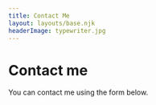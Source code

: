```yaml
---
title: Contact Me
layout: layouts/base.njk
headerImage: typewriter.jpg
---
```

<div class="page-area">
<h1>Contact me</h1>

<p>You can contact me using the form below.</p>

<div id="wufoo-m1ov9we50jmzyvo">

<script type="text/javascript">var m1ov9we50jmzyvo;(function(d, t) {
var s = d.createElement(t), options = {
'userName':'pdkaizer',
'formHash':'m1ov9we50jmzyvo',
'autoResize':true,
'height':'517',
'async':true,
'host':'wufoo.com',
'header':'hide',
'ssl':true};
s.src = ('https:' == d.location.protocol ? 'https://' : 'http://') + 'secure.wufoo.com/scripts/embed/form.js';
s.onload = s.onreadystatechange = function() {
var rs = this.readyState; if (rs) if (rs != 'complete') if (rs != 'loaded') return;
try { m1ov9we50jmzyvo = new WufooForm();m1ov9we50jmzyvo.initialize(options);m1ov9we50jmzyvo.display(); } catch (e) {}};
var scr = d.getElementsByTagName(t)[0], par = scr.parentNode; par.insertBefore(s, scr);
})(document, 'script');</script>
</div>

</div>